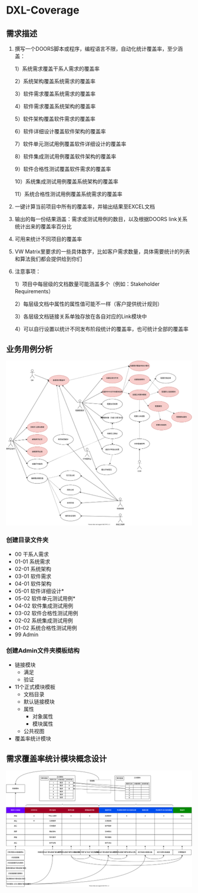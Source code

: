 # DXL-Coverage

## 需求描述

1. 撰写一个DOORS脚本或程序，编程语言不限，自动化统计覆盖率，至少涵盖：

    1）系统需求覆盖干系人需求的覆盖率

    2）系统架构覆盖系统需求的覆盖率

    3）软件需求覆盖系统需求的覆盖率

    4）软件需求覆盖系统架构的覆盖率

    5）软件架构覆盖软件需求的覆盖率

    6）软件详细设计覆盖软件架构的覆盖率

    7）软件单元测试用例覆盖软件详细设计的覆盖率

    8）软件集成测试用例覆盖软件架构的覆盖率

    9）软件合格性测试覆盖软件需求的覆盖率

    10）系统集成测试用例覆盖系统架构的覆盖率

    11）系统合格性测试用例覆盖系统需求的覆盖率

2. 一键计算当前项目中所有的覆盖率，并输出结果至EXCEL文档

3. 输出的每一份结果涵盖：需求或测试用例的数目，以及根据DOORS link关系统计出来的覆盖率百分比

4. 可用来统计不同项目的覆盖率

5. VW Matrix里要求的一些具体数字，比如客户需求数量，具体需要统计的列表和算法我们都会提供给到你们

6. 注意事项：

    1）项目中每层级的文档数量可能涵盖多个（例如：Stakeholder Requirements）

    2）每层级文档中属性的属性值可能不一样（客户提供统计规则）

    3）各层级文档链接关系单独存放在各自对应的Link模块中

    4）可以自行设置以统计不同发布阶段统计的覆盖率，也可统计全部的覆盖率

## 业务用例分析

![Use Case Diagram](UseCase.drawio.svg)

### 创建目录文件夹

- 00 干系人需求
- 01-01 系统需求
- 02-01 系统架构
- 03-01 软件需求
- 04-01 软件架构
- 05-01 软件详细设计*
- 05-02 软件单元测试用例*
- 04-02 软件集成测试用例
- 03-02 软件合格性测试用例
- 02-02 系统集成测试用例
- 01-02 系统合格性测试用例
- 99 Admin

### 创建Admin文件夹模板结构

- 链接模块
  - 满足
  - 验证
- 11个正式模块模板
  - 文档目录
  - 默认链接模块
  - 属性
    - 对象属性
    - 模块属性
  - 公共视图
- 覆盖率统计模块

## 需求覆盖率统计模块概念设计

![概念图](概念图.drawio.svg)